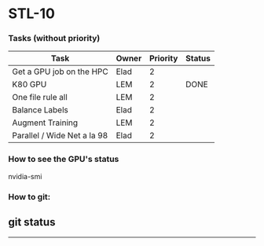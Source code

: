 
# STL-10

### Tasks (without priority)  
| Task                         | Owner         | Priority  | Status  |
| ------------------------------| ------------- |-----------|---------|
| Get a GPU job on the HPC      | Elad          | 2         |         |
| K80 GPU                       | LEM           | 2         |  DONE   |
| One file rule all             | LEM           | 2         |         |
| Balance Labels                | Elad          | 2         |         |
| Augment Training              | LEM           | 2         |         |
| Parallel / Wide Net a la 98   | Elad           | 2         |         |

### How to see the GPU's status
nvidia-smi

### How to git:
git status
---
---
